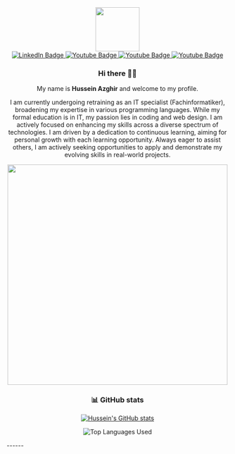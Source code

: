 [I believe in center aligned 🤲]: #

<div align="center">
  
[this is for the picture]: #	
<div id="header">
<img src="https://media.giphy.com/media/M9gbBd9nbDrOTu1Mqx/giphy.gif" width="100"/>
</div>
  
[badges i got it from shields.io ... anyone can copy and paste the link and change the parameters to test out, atleast thats how i did it]: #  
<div id="badges">
<a href="">
  <img src="https://img.shields.io/badge/LinkedIn-blue?style=for-the-badge&logo=linkedin&logoColor=white" alt="LinkedIn Badge"/>
</a>
<a href="https://www.instagram.com/husseinabbas0/">
  <img src="https://img.shields.io/badge/Instagram-red?style=for-the-badge&logo=instagram&logoColor=white" alt="Youtube Badge"/>
</a>
<a href="hussien.azghir@gmail.com">
  <img src="https://img.shields.io/badge/Gmail-white?style=for-the-badge&logo=gmail&logoColor=red" alt="Youtube Badge"/>
</a>
<a href="">
  <img src="https://img.shields.io/badge/Leetcode-black?style=for-the-badge&logo=leetcode&logoColor=yellow" alt="Youtube Badge"/>
</a>
</div>


### Hi there 👋🎉

My name is **Hussein Azghir** and welcome to my profile.

I am currently undergoing retraining as an IT specialist (Fachinformatiker), broadening my expertise in various programming languages. While my formal education is in IT, my passion lies in coding and web design. I am actively focused on enhancing my skills across a diverse spectrum of technologies. I am driven by a dedication to continuous learning, aiming for personal growth with each learning opportunity. Always eager to assist others, I am actively seeking opportunities to apply and demonstrate my evolving skills in real-world projects.



<img src="https://media.giphy.com/media/L8K62iTDkzGX6/giphy.gif" width="500" />
  


### :bar_chart: GitHub stats

[i got this from a github repo: anuraghazra/github-readme-stats it was nice actually big shoutout to him]: #

[![Hussein's GitHub stats](https://github-readme-stats.vercel.app/api?username=Kingsky1t&count_private=true&show_icons=true&theme=dark)](https://github.com/Kingsky1t/github-readme-stats)

![Top Languages Used](https://github-readme-stats.vercel.app/api/top-langs/?username=Kingsky1t&show_icons=true&theme=dark)

 
</div>
------
